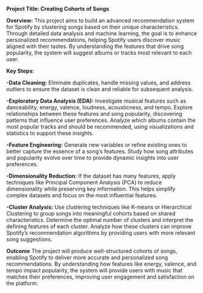 **Project Title: Creating Cohorts of Songs**

**Overview:**
This project aims to build an advanced recommendation system for Spotify by clustering songs based on their unique characteristics. Through detailed data analysis and machine learning, the goal is to enhance personalized recommendations, helping Spotify users discover music aligned with their tastes. By understanding the features that drive song popularity, the system will suggest albums or tracks most relevant to each user.

**Key Steps:**

**-Data Cleaning:**
  Eliminate duplicates, handle missing values, and address outliers to ensure the dataset is clean and reliable for subsequent analysis.

**-Exploratory Data Analysis (EDA):**
  Investigate musical features such as danceability, energy, valence, loudness, acousticness, and tempo.
  Explore relationships between these features and song popularity, discovering patterns that influence user preferences.
  Analyze which albums contain the most popular tracks and should be recommended, using visualizations and statistics to support these insights.

**-Feature Engineering:**
  Generate new variables or refine existing ones to better capture the essence of a song’s features.
  Study how song attributes and popularity evolve over time to provide dynamic insights into user preferences.

**-Dimensionality Reduction:**
  If the dataset has many features, apply techniques like Principal Component Analysis (PCA) to reduce dimensionality while preserving key information.
  This helps simplify complex datasets and focus on the most influential features.

**-Cluster Analysis:**
  Use clustering techniques like K-means or Hierarchical Clustering to group songs into meaningful cohorts based on shared characteristics.
  Determine the optimal number of clusters and interpret the defining features of each cluster.
  Analyze how these clusters can improve Spotify’s recommendation algorithms by providing users with more relevant song suggestions.

**Outcome**
The project will produce well-structured cohorts of songs, enabling Spotify to deliver more accurate and personalized song recommendations. By understanding how features like energy, valence, and tempo impact popularity, the system will provide users with music that matches their preferences, improving user engagement and satisfaction on the platform.
